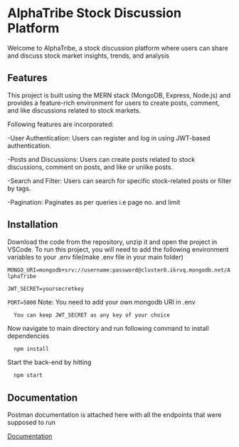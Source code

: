 
# AlphaTribe Stock Discussion Platform

Welcome to AlphaTribe, a stock discussion platform where users can share and discuss stock market insights, trends, and analysis

## Features
This project is built using the MERN stack (MongoDB, Express, Node.js) and provides a feature-rich environment for users to create posts, comment, and like discussions related to stock markets.

Following features are incorporated:

-User Authentication: Users can register and log in using JWT-based authentication.

-Posts and Discussions: Users can create posts related to stock discussions, comment on posts, and like or unlike posts.

-Search and Filter: Users can search for specific stock-related posts or filter by tags.

-Pagination: Paginates as per queries i.e page no. and limit

## Installation
Download the code from the repository, unzip it and open the project in VSCode.
To run this project, you will need to add the following environment variables to your .env file(make .env file in your main folder)

`MONGO_URI=mongodb+srv://username:password@cluster0.ikrvq.mongodb.net/AlphaTribe `

`JWT_SECRET=yoursecretkey`

`PORT=5000`
Note: You need to add your own mongodb URl in .env

      You can keep JWT_SECRET as any key of your choice
      
Now navigate to main directory and run following command to install dependencies
```bash
  npm install 
```
Start the back-end by hitting
```bash
  npm start
```  
## Documentation
Postman documentation is attached here with all the endpoints that were supposed to run

[Documentation](https://documenter.getpostman.com/view/37292852/2sAXjSzogn)


